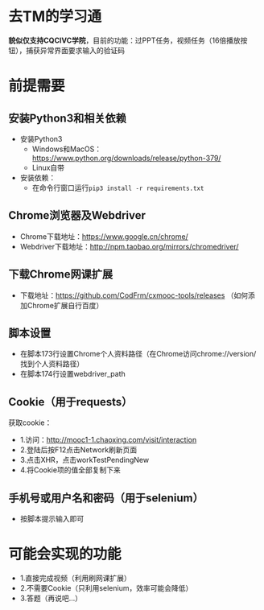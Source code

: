 # 去TM的学习通
**貌似仅支持CQCIVC学院**，目前的功能：过PPT任务，视频任务（16倍播放按钮），捕获异常界面要求输入的验证码
# 前提需要
## 安装Python3和相关依赖
* 安装Python3
  - Windows和MacOS：https://www.python.org/downloads/release/python-379/
  - Linux自带
* 安装依赖：
  - 在命令行窗口运行`pip3 install -r requirements.txt`
## Chrome浏览器及Webdriver
* Chrome下载地址：https://www.google.cn/chrome/
* Webdriver下载地址：http://npm.taobao.org/mirrors/chromedriver/
## 下载Chrome网课扩展
* 下载地址：https://github.com/CodFrm/cxmooc-tools/releases （如何添加Chrome扩展自行百度）
## 脚本设置
* 在脚本173行设置Chrome个人资料路径（在Chrome访问chrome://version/找到个人资料路径）
* 在脚本174行设置webdriver_path
## Cookie（用于requests）
获取cookie：
* 1.访问：http://mooc1-1.chaoxing.com/visit/interaction
* 2.登陆后按F12点击Network刷新页面
* 3.点击XHR，点击workTestPendingNew
* 4.将Cookie项的值全部复制下来
## 手机号或用户名和密码（用于selenium）
* 按脚本提示输入即可
# 可能会实现的功能
* 1.直接完成视频（利用刷网课扩展）
* 2.不需要Cookie（只利用selenium，效率可能会降低）
* 3.答题（再说吧...）
